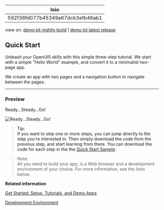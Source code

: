 <!-- loio592f36fd077b45349a67dcb3efb46ab1 -->

| loio |
| -----|
| 592f36fd077b45349a67dcb3efb46ab1 |

<div id="loio">

view on: [demo kit nightly build](https://openui5nightly.hana.ondemand.com/#/topic/592f36fd077b45349a67dcb3efb46ab1) | [demo kit latest release](https://openui5.hana.ondemand.com/#/topic/592f36fd077b45349a67dcb3efb46ab1)</div>

## Quick Start

Unleash your OpenUI5 skills with this simple three-step tutorial. We start with a simple "Hello World" example, and convert it to a minimalist two-page app.

We create an app with two pages and a navigation button to navigate between the pages.

***

### Preview

  
  
Ready...Steady...Go!<a name="loio592f36fd077b45349a67dcb3efb46ab1__fig_vf2_vfl_4s"/>

 ![](loio443918d392b94ec58e0f84df6ec54d46_LowRes.png "Ready...Steady...Go!") 

> Tip:  
> If you want to skip one or more steps, you can jump directly to the step you're interested in. Then simply download the code from the previous step, and start learning from there. You can download the code for each step in the the [Quick Start Sample](https://openui5.hana.ondemand.com/#/entity/sap.m.tutorial.quickstart). 

> Note:  
> All you need to build your app, is a Web browser and a development environment of your choice. For more information, see the links below.

**Related information**  


[Get Started: Setup, Tutorials, and Demo Apps](Get_Started_Setup,_Tutorials,_and_Demo_Apps_8b49fc1.md)

[Development Environment](Development_Environment_7bb04e0.md)


